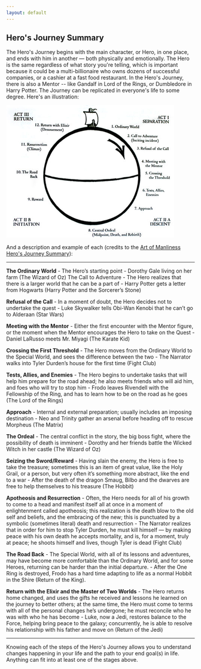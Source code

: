 ```yaml
---
layout: default
---
```


## Hero's Journey Summary
The Hero's Journey begins with the main character, or Hero, in one place, and ends with him in another — both physically and emotionally. The Hero is the same regardless of what story you're telling, which is important because it could be a multi-billionaire who owns dozens of successful companies, or a cashier at a fast food restaurant. In the Hero's Journey, there is also a Mentor -- like Gandalf in Lord of the Rings, or Dumbledore in Harry Potter. The Journey can be replicated in everyone's life to some degree. Here's an illustration:

![Hero's Journey](./images/vogsmall.jpg)

And a description and example of each (credits to the [Art of Manliness Hero's Journey Summary](https://www.artofmanliness.com/articles/heros-journey/)):

---

**The Ordinary World** - The Hero’s starting point - Dorothy Gale living on her farm (The Wizard of Oz)
The Call to Adventure - The Hero realizes that there is a larger world that he can be a part of - Harry Potter gets a letter from Hogwarts (Harry Potter and the Sorcerer’s Stone)

**Refusal of the Call** - In a moment of doubt, the Hero decides not to undertake the quest - Luke Skywalker tells Obi-Wan Kenobi that he can’t go to Alderaan (Star Wars)

**Meeting with the Mentor** - Either the first encounter with the Mentor figure, or the moment when the Mentor encourages the Hero to take on the Quest	- Daniel LaRusso meets Mr. Miyagi (The Karate Kid)

**Crossing the First Threshold** - The Hero moves from the Ordinary World to the Special World, and sees the difference between the two - The Narrator walks into Tyler Durden’s house for the first time (Fight Club)

**Tests, Allies, and Enemies** - The Hero begins to undertake tasks that will help him prepare for the road ahead; he also meets friends who will aid him, and foes who will try to stop him - Frodo leaves Rivendell with the Fellowship of the Ring, and has to learn how to be on the road as he goes (The Lord of the Rings)

**Approach** - Internal and external preparation; usually includes an imposing destination - Neo and Trinity gather an arsenal before heading off to rescue Morpheus (The Matrix)

**The Ordeal** - The central conflict in the story, the big boss fight, where the possibility of death is imminent - Dorothy and her friends battle the Wicked Witch in her castle (The Wizard of Oz)

**Seizing the Sword/Reward** - Having slain the enemy, the Hero is free to take the treasure; sometimes this is an item of great value, like the Holy Grail, or a person, but very often it’s something more abstract, like the end to a war	- After the death of the dragon Smaug, Bilbo and the dwarves are free to help themselves to his treasure (The Hobbit)

**Apotheosis and Resurrection** - Often, the Hero needs for all of his growth to come to a head and manifest itself all at once in a moment of enlightenment called apotheosis; this realization is the death blow to the old self and beliefs, and the embracing of the new; this is punctuated by a symbolic (sometimes literal) death and resurrection	- The Narrator realizes that in order for him to stop Tyler Durden, he must kill himself — by making peace with his own death he accepts mortality, and is, for a moment, truly at peace; he shoots himself and lives, though Tyler is dead (Fight Club)

**The Road Back** - The Special World, with all of its lessons and adventures, may have become more comfortable than the Ordinary World, and for some Heroes, returning can be harder than the initial departure. - After the One Ring is destroyed, Frodo has a hard time adapting to life as a normal Hobbit in the Shire (Return of the King).

**Return with the Elixir and the Master of Two Worlds** - The Hero returns home changed, and uses the gifts he received and lessons he learned on the journey to better others; at the same time, the Hero must come to terms with all of the personal changes he’s undergone; he must reconcile who he was with who he has become - Luke, now a Jedi, restores balance to the Force, helping bring peace to the galaxy; concurrently, he is able to resolve his relationship with his father and move on (Return of the Jedi)

---

Knowing each of the steps of the Hero's Journey allows you to understand changes happening in your life and the path to your end goal(s) in life. Anything can fit into at least one of the stages above.